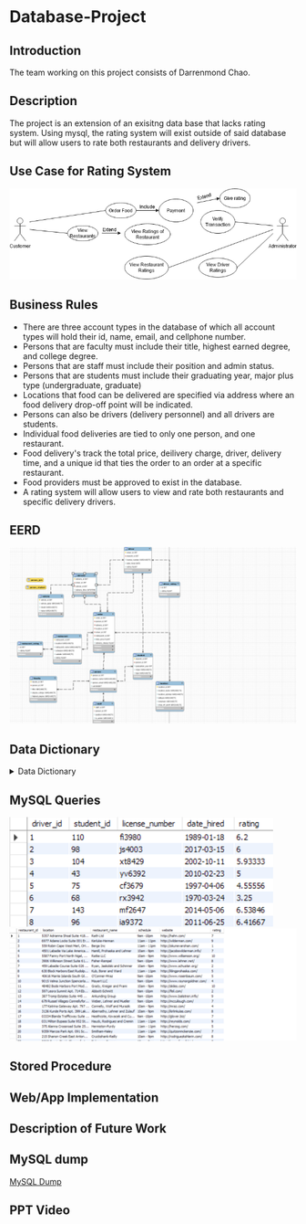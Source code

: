 # Database-Project
## Introduction
The team working on this project consists of Darrenmond Chao.

## Description
The project is an extension of an exisitng data base that lacks rating system. Using mysql, the rating system will exist outside of said database but will allow users to rate both restaurants and delivery drivers.
  
## Use Case for Rating System
![Use Case](https://raw.githubusercontent.com/tsundarren/Database-Project/main/img/Use%20Case.png)

## Business Rules
- There are three account types in the database of which all account types will hold their id, name, email, and cellphone number.
- Persons that are faculty must include their title, highest earned degree, and college degree.
- Persons that are staff must include their position and admin status.
- Persons that are students must include their graduating year, major plus type (undergraduate, graduate)
- Locations that food can be delivered are specified via address where an food delivery drop-off point will be indicated.
- Persons can also be drivers (delivery personnel) and all drivers are students.
- Individual food deliveries are tied to only one person, and one restaurant. 
- Food delivery's track the total price, deilivery charge, driver, delivery time, and a unique id that ties the order to an order at a specific restaurant.
- Food providers must be approved to exist in the database.
- A rating system will allow users to view and rate both restaurants and specific delivery drivers. 

## EERD
![EERD](https://raw.githubusercontent.com/tsundarren/Database-Project/main/img/EERD.png)

## Data Dictionary
<details>
  <summary>Data Dictionary</summary>

  ![Data Dictionary](https://raw.githubusercontent.com/tsundarren/Database-Project/main/img/Data%20Dictionary.png)
</details>


## MySQL Queries
![Driver](https://raw.githubusercontent.com/tsundarren/Database-Project/main/img/Driver%20Query.png)
![Restaurant](https://raw.githubusercontent.com/tsundarren/Database-Project/main/img/Restaurant%20Query.png)
## Stored Procedure

## Web/App Implementation

## Description of Future Work

## MySQL dump
[MySQL Dump](https://github.com/tsundarren/Database-Project/blob/main/data/campus_eats_db.sql)
## PPT Video
